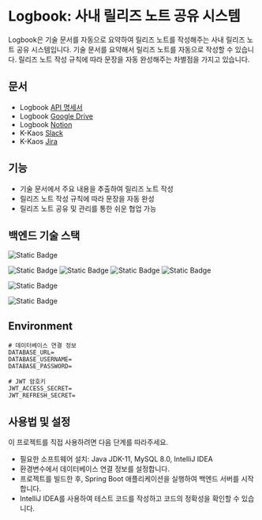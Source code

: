 # Logbook: 사내 릴리즈 노트 공유 시스템
Logbook은 기술 문서를 자동으로 요약하여 릴리즈 노트를 작성해주는 사내 릴리즈 노트 공유 시스템입니다.
기술 문서를 요약해서 릴리즈 노트를 자동으로 작성할 수 있습니다.
릴리즈 노트 작성 규칙에 따라 문장을 자동 완성해주는 차별점을 가지고 있습니다.


## 문서
- Logbook [API 명세서](https://logbook5.docs.apiary.io/#)
- Logbook [Google Drive](https://drive.google.com/drive/folders/1_o-brVhdnHVWNCXrYy9JFwxZykRHrk8S?usp=drive_link)
- Logbook [Notion](https://www.notion.so/seobinlee00/4b04cde519094eda98f4dd37e9859894?v=be10c461e965420790b67272803c7f5d&pvs=4)
- K-Kaos [Slack](https://app.slack.com/huddle/T056ESEE3K6/C05GTA3RFSM)
- K-Kaos [Jira](https://leeseobin.atlassian.net/jira/software/projects/LB/boards/1)


## 기능

- 기술 문서에서 주요 내용을 추출하여 릴리즈 노트 작성
- 릴리즈 노트 작성 규칙에 따라 문장을 자동 완성
- 릴리즈 노트 공유 및 관리를 통한 쉬운 협업 가능


## 백엔드 기술 스택
![Static Badge](https://img.shields.io/badge/IntelliJ-%23000000?logo=intellijidea&logoColor=white&link=https%3A%2F%2Fwww.jetbrains.com%2Fidea%2Fdocumentation%2F)


![Static Badge](https://img.shields.io/badge/OpenJDK_11-%23FFFFFF?logo=openjdk&logoColor=black&link=https%3A%2F%2Fopenjdk.org%2Fprojects%2Fjdk%2F11%2F)
![Static Badge](https://img.shields.io/badge/Spring_Boot-%236DB33F?logo=springboot&logoColor=white&link=https%3A%2F%2Fdocs.spring.io%2Fspring-boot%2Fdocs%2F2.x%2Freference%2Fhtml%2F)
![Static Badge](https://img.shields.io/badge/Spring_Security-%236DB33F?logo=springsecurity&logoColor=white&link=https%3A%2F%2Fdocs.spring.io%2Fspring-security%2Fsite%2Fdocs%2Fcurrent%2Freference%2Fhtml5%2F)
![Static Badge](https://img.shields.io/badge/JPA-%236DB33F?link=https%3A%2F%2Fdocs.spring.io%2Fspring-data%2Fjpa%2Fdocs%2Fcurrent%2Freference%2Fhtml%2F)


![Static Badge](https://img.shields.io/badge/JUnit5-%2325A162?logo=junit5&logoColor=white&link=https%3A%2F%2Fjunit.org%2Fjunit5%2Fdocs%2Fcurrent%2Fuser-guide%2F)


![Static Badge](https://img.shields.io/badge/MySQL-%234479A1?logo=mysql&logoColor=white&link=https%3A%2F%2Fdev.mysql.com%2Fdoc%2Frefman%2F8.0%2Fen%2F)


## Environment
```dotenv
# 데이터베이스 연결 정보
DATABASE_URL=
DATABASE_USERNAME=
DATABASE_PASSWORD=

# JWT 암호키
JWT_ACCESS_SECRET=
JWT_REFRESH_SECRET=
```

## 사용법 및 설정
이 프로젝트를 직접 사용하려면 다음 단계를 따라주세요.
- 필요한 소프트웨어 설치: Java JDK-11, MySQL 8.0, IntelliJ IDEA
- 환경변수에서 데이터베이스 연결 정보를 설정합니다.
- 프로젝트를 빌드한 후, Spring Boot 애플리케이션을 실행하여 백엔드 서버를 시작합니다.
- IntelliJ IDEA를 사용하여 테스트 코드를 작성하고 코드의 정확성을 확인할 수 있습니다.
